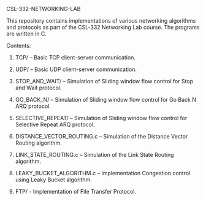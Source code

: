 CSL-332-NETWORKING-LAB

This repository contains implementations of various networking algorithms and protocols as part of the CSL-332 Networking Lab course. The programs are written in C.

Contents:

1. TCP/ – Basic TCP client-server communication.

2. UDP/ – Basic UDP client-server communication.

3. STOP_AND_WAIT/ – Simulation of Sliding window flow control for Stop and Wait protocol.

4. GO_BACK_N/ – Simulation of Sliding window flow control for Go Back N ARQ protocol.

5. SELECTIVE_REPEAT/ – Simulation of Sliding window flow control for Selective Repeat ARQ protocol.

6. DISTANCE_VECTOR_ROUTING.c – Simulation of the Distance Vector Routing algorithm.

7. LINK_STATE_ROUTING.c – Simulation of the Link State Routing algorithm.

8. LEAKY_BUCKET_ALGORITHM.c – Implementation Congestion control using Leaky Bucket algorithm.

9. FTP/ - Implementation of File Transfer Protocol.





